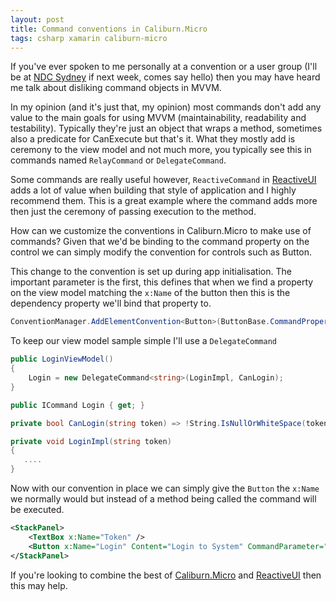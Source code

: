 ```yaml
---
layout: post
title: Command conventions in Caliburn.Micro
tags: csharp xamarin caliburn-micro
---
```


If you've ever spoken to me personally at a convention or a user group (I'll be at [NDC Sydney][ndc] if next week, comes say hello) then you may have heard me talk about disliking command objects in MVVM. 

In my opinion (and it's just that, my opinion) most commands don't add any value to the main goals for using MVVM (maintainability, readability and testability). Typically they're just an object that wraps a method, sometimes also a predicate for CanExecute but that's it. What they mostly add is ceremony to the view model and not much more, you typically see this in commands named `RelayCommand` or `DelegateCommand`.

Some commands are really useful however, `ReactiveCommand` in [ReactiveUI][rxui] adds a lot of value when building that style of application and I highly recommend them. This is a great example where the command adds more then just the ceremony of passing execution to the method.

How can we customize the conventions in Caliburn.Micro to make use of commands? Given that we'd be binding to the command property on the control we can simply modify the convention for controls such as Button. 

This change to the convention is set up during app initialisation. The important parameter is the first, this defines that when we find a property on the view model matching the `x:Name` of the button then this is the dependency property we'll bind that property to.

``` csharp
ConventionManager.AddElementConvention<Button>(ButtonBase.CommandProperty, "CommandParameter", "Click");
```

To keep our view model sample simple I'll use a `DelegateCommand`

``` csharp
public LoginViewModel()
{
    Login = new DelegateCommand<string>(LoginImpl, CanLogin);
}

public ICommand Login { get; }

private bool CanLogin(string token) => !String.IsNullOrWhiteSpace(token);

private void LoginImpl(string token)
{
   .... 
}
```

Now with our convention in place we can simply give the `Button` the `x:Name` we normally would but instead of a method being called the command will be executed.

``` xml
<StackPanel>
    <TextBox x:Name="Token" />
    <Button x:Name="Login" Content="Login to System" CommandParameter="{Binding ElementName=Token, Path=Text}" />
</StackPanel>
```

If you're looking to combine the best of [Caliburn.Micro][cm] and [ReactiveUI][rxui] then this may help.

[rxui]: https://reactiveui.net/
[ndc]: http://ndcsydney.com/
[cm]: http://caliburnmicro.com/
